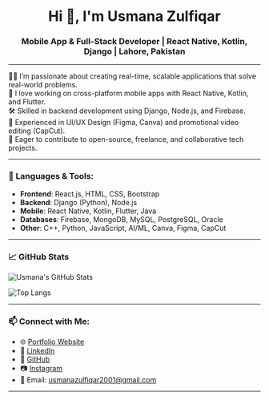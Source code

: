 <h1 align="center">Hi 👋, I'm Usmana Zulfiqar</h1>
<h3 align="center">Mobile App & Full-Stack Developer | React Native, Kotlin, Django | Lahore, Pakistan</h3>

---

👩‍💻 I’m passionate about creating real-time, scalable applications that solve real-world problems.  
📱 I love working on cross-platform mobile apps with React Native, Kotlin, and Flutter.  
🛠️ Skilled in backend development using Django, Node.js, and Firebase.  
🎨 Experienced in UI/UX Design (Figma, Canva) and promotional video editing (CapCut).  
🎯 Eager to contribute to open-source, freelance, and collaborative tech projects.

---

### 🔧 Languages & Tools:
- **Frontend**: React.js, HTML, CSS, Bootstrap  
- **Backend**: Django (Python), Node.js  
- **Mobile**: React Native, Kotlin, Flutter, Java  
- **Databases**: Firebase, MongoDB, MySQL, PostgreSQL, Oracle  
- **Other**: C++, Python, JavaScript, AI/ML, Canva, Figma, CapCut  

---

### 📈 GitHub Stats

![Usmana's GitHub Stats](https://github-readme-stats.vercel.app/api?username=usmana5809&show_icons=true&theme=tokyonight)

![Top Langs](https://github-readme-stats.vercel.app/api/top-langs/?username=usmana5809&layout=compact&theme=tokyonight)

---

### 📫 Connect with Me:

- 🌐 [Portfolio Website](https://usmana-portfolio.netlify.app/)
- 💼 [LinkedIn](https://www.linkedin.com/in/usmana-22f/)
- 🐙 [GitHub](https://github.com/usmana5809)
- 📷 [Instagram](https://www.instagram.com/usmana5809)
- 📧 Email: usmanazulfiqar2001@gmail.com

---

